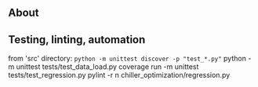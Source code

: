 ## About

## Testing, linting, automation
from 'src' directory: `python -m unittest discover -p "test_*.py"`
python -m unittest tests/test_data_load.py
coverage run -m unittest tests/test_regression.py
pylint -r n chiller_optimization/regression.py